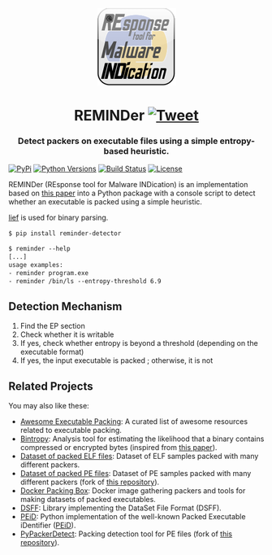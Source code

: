 <p align="center"><img src="https://github.com/packing-box/REMINDer/raw/main/docs/logo.png"></p>
<h1 align="center">REMINDer <a href="https://twitter.com/intent/tweet?text=REMINDer%20-%20Packer%20detector%20using%20an%20entropy-based%20heuristic.%0D%0Ahttps%3a%2f%2fgithub%2ecom%2fpacking-box%2fREMINDer%0D%0A&hashtags=python,packer,packingdetection,entropy"><img src="https://img.shields.io/badge/Tweet--lightgrey?logo=twitter&style=social" alt="Tweet" height="20"/></a></h1>
<h3 align="center">Detect packers on executable files using a simple entropy-based heuristic.</h3>

[![PyPi](https://img.shields.io/pypi/v/reminder-detector.svg)](https://pypi.python.org/pypi/reminder-detector/)
[![Python Versions](https://img.shields.io/pypi/pyversions/reminder-detector.svg)](https://pypi.python.org/pypi/reminder-detector/)
[![Build Status](https://github.com/packing-box/reminder/actions/workflows/python-package.yml/badge.svg)](https://github.com/packing-box/reminder/actions/workflows/python-package.yml)
[![License](https://img.shields.io/pypi/l/reminder-detector.svg)](https://pypi.python.org/pypi/reminder-detector/)


REMINDer (REsponse tool for Malware INDication) is an implementation based on [this paper](https://ieeexplore.ieee.org/document/5404211) into a Python package with a console script to detect whether an executable is packed using a simple heuristic.

[lief](https://github.com/lief-project/LIEF) is used for binary parsing.

```session
$ pip install reminder-detector
```

```session
$ reminder --help
[...]
usage examples:
- reminder program.exe
- reminder /bin/ls --entropy-threshold 6.9
```

## Detection Mechanism

1. Find the EP section
2. Check whether it is writable
3. If yes, check whether entropy is beyond a threshold (depending on the executable format)
4. If yes, the input executable is packed ; otherwise, it is not


## Related Projects

You may also like these:

- [Awesome Executable Packing](https://github.com/packing-box/awesome-executable-packing): A curated list of awesome resources related to executable packing.
- [Bintropy](https://github.com/packing-box/bintropy): Analysis tool for estimating the likelihood that a binary contains compressed or encrypted bytes (inspired from [this paper](https://ieeexplore.ieee.org/document/4140989)).
- [Dataset of packed ELF files](https://github.com/packing-box/dataset-packed-elf): Dataset of ELF samples packed with many different packers.
- [Dataset of packed PE files](https://github.com/packing-box/dataset-packed-pe): Dataset of PE samples packed with many different packers (fork of [this repository](https://github.com/chesvectain/PackingData)).
- [Docker Packing Box](https://github.com/packing-box/docker-packing-box): Docker image gathering packers and tools for making datasets of packed executables.
- [DSFF](https://github.com/packing-box/python-dsff): Library implementing the DataSet File Format (DSFF).
- [PEiD](https://github.com/packing-box/peid): Python implementation of the well-known Packed Executable iDentifier ([PEiD](https://www.aldeid.com/wiki/PEiD)).
- [PyPackerDetect](https://github.com/packing-box/pypackerdetect): Packing detection tool for PE files (fork of [this repository](https://github.com/cylance/PyPackerDetect)).


